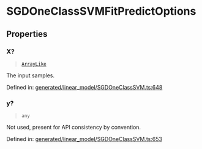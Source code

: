 # SGDOneClassSVMFitPredictOptions

## Properties

### X?

> [`ArrayLike`](../types/ArrayLike.md)

The input samples.

Defined in:  [generated/linear\_model/SGDOneClassSVM.ts:648](https://github.com/transitive-bullshit/scikit-learn-ts/blob/92ab806/packages/sklearn/src/generated/linear_model/SGDOneClassSVM.ts#L648)

### y?

> `any`

Not used, present for API consistency by convention.

Defined in:  [generated/linear\_model/SGDOneClassSVM.ts:653](https://github.com/transitive-bullshit/scikit-learn-ts/blob/92ab806/packages/sklearn/src/generated/linear_model/SGDOneClassSVM.ts#L653)
